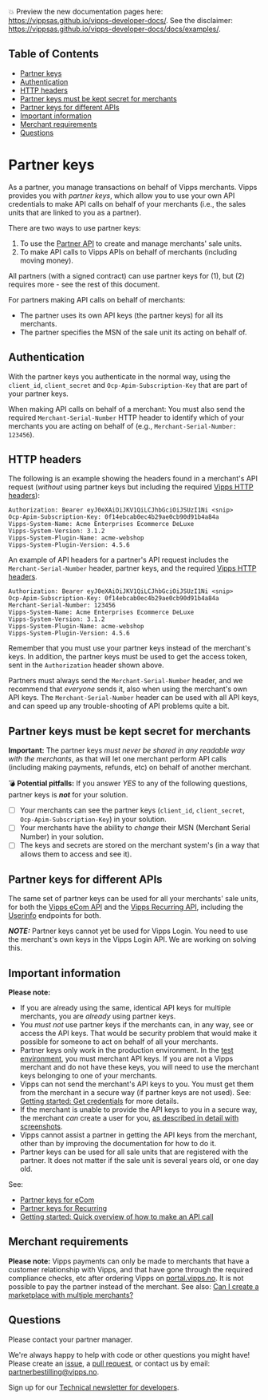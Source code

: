 <!-- START_METADATA
---
title: Partner keys
sidebar_position: 10
---
END_METADATA -->

<!-- START_COMMENT -->

💥 Preview the new documentation pages here: <https://vippsas.github.io/vipps-developer-docs/>.
See the disclaimer: <https://vippsas.github.io/vipps-developer-docs/docs/examples/>.

<!-- END_COMMENT -->

<!-- START_TOC -->

## Table of Contents

* [Partner keys](#partner-keys)
* [Authentication](#authentication)
* [HTTP headers](#http-headers)
* [Partner keys must be kept secret for merchants](#partner-keys-must-be-kept-secret-for-merchants)
* [Partner keys for different APIs](#partner-keys-for-different-apis)
* [Important information](#important-information)
* [Merchant requirements](#merchant-requirements)
* [Questions](#questions)

<!-- END_TOC -->

# Partner keys

As a partner, you manage transactions on behalf of Vipps merchants.
Vipps provides you with _partner keys_, which allow you to use your own API credentials to
make API calls on behalf of your merchants (i.e., the sales units that are linked to you as a partner).

There are two ways to use partner keys:
1. To use the
   [Partner API](https://vippsas.github.io/vipps-developer-docs/docs/APIs/partner-api)
   to create and manage merchants' sale units.
2. To make API calls to Vipps APIs on behalf of merchants (including moving money).

All partners (with a signed contract) can use partner keys for (1),
but (2) requires more - see the rest of this document.

For partners making API calls on behalf of merchants:
* The partner uses its own API keys (the partner keys) for all its merchants.
* The partner specifies the MSN of the sale unit its acting on behalf of.

## Authentication

With the partner keys you authenticate in the normal way,
using the `client_id`, `client_secret` and `Ocp-Apim-Subscription-Key` that are
part of your partner keys.

When making API calls on behalf of a merchant:
You must also send the required `Merchant-Serial-Number` HTTP header to identify
which of your merchants you are acting on behalf of (e.g.,
`Merchant-Serial-Number: 123456`).

## HTTP headers

The following is an example showing the headers found in a merchant's API request (_without_ using partner keys but including the required
[Vipps HTTP headers](https://github.com/vippsas/vipps-ecom-api/blob/master/vipps-ecom-api.md#vipps-http-headers)):

```
Authorization: Bearer eyJ0eXAiOiJKV1QiLCJhbGciOiJSUzI1Ni <snip>
Ocp-Apim-Subscription-Key: 0f14ebcab0ec4b29ae0cb90d91b4a84a
Vipps-System-Name: Acme Enterprises Ecommerce DeLuxe
Vipps-System-Version: 3.1.2
Vipps-System-Plugin-Name: acme-webshop
Vipps-System-Plugin-Version: 4.5.6
```

An example of API headers for a partner's API request includes the `Merchant-Serial-Number` header, partner keys, and the required
[Vipps HTTP headers](https://github.com/vippsas/vipps-ecom-api/blob/master/vipps-ecom-api.md#vipps-http-headers).

```
Authorization: Bearer eyJ0eXAiOiJKV1QiLCJhbGciOiJSUzI1Ni <snip>
Ocp-Apim-Subscription-Key: 0f14ebcab0ec4b29ae0cb90d91b4a84a
Merchant-Serial-Number: 123456
Vipps-System-Name: Acme Enterprises Ecommerce DeLuxe
Vipps-System-Version: 3.1.2
Vipps-System-Plugin-Name: acme-webshop
Vipps-System-Plugin-Version: 4.5.6
```

Remember that you must use your partner keys instead of the merchant's keys.
In addition, the partner keys must be used to get the access token, sent in the
`Authorization` header shown above.

Partners must always send the `Merchant-Serial-Number` header, and we recommend
that _everyone_ sends it, also when using the merchant's own API keys.
The `Merchant-Serial-Number` header can be used with all API keys, and can
speed up any trouble-shooting of API problems quite a bit.

## Partner keys must be kept secret for merchants

**Important:** The partner keys _*must never be shared in any readable way with
the merchants*_, as that will let one merchant perform API calls (including
making payments, refunds, etc) on behalf of another merchant.

:bomb: **Potential pitfalls:**
If you answer _YES_ to any of the following questions, partner keys is **_not_** for your solution.
- [ ] Your merchants can see the partner keys (`client_id`, `client_secret`, `Ocp-Apim-Subscription-Key`) in your solution.
- [ ] Your merchants have the ability to _change_ their MSN (Merchant Serial Number) in your solution.
- [ ] The keys and secrets are stored on the merchant system's (in a way that allows them to access and see it).

## Partner keys for different APIs

The same set of partner keys can be used for all your merchants' sale units, for both the
[Vipps eCom API](https://github.com/vippsas/vipps-ecom-api)
and the
[Vipps Recurring API](https://github.com/vippsas/vipps-recurring-api),
including the
[Userinfo](#use-userinfo)
endpoints for both.

**_NOTE:_**  Partner keys cannot yet be used for Vipps Login.
You need to use the merchant's own keys in the Vipps Login API.
We are working on solving this.

## Important information

**Please note:**
* If you are already using the same, identical API keys for multiple
  merchants, you are _already_ using partner keys.
* You _must not_
  use partner keys if the merchants can, in any way, see or access the API keys.
  That would be security problem that would make it possible for someone to act on behalf of all your merchants.
* Partner keys only work in the production environment. In the
  [test environment](https://github.com/vippsas/vipps-developers/blob/master/vipps-test-environment.md),
  you must merchant API keys. If you are not a Vipps merchant and do not have these keys, you will need to use the merchant keys belonging to one of your merchants.
* Vipps can not send the merchant's API keys to you. You must get them from the merchant in a secure way (if partner keys are not used).
  See:
  [Getting started: Get credentials](https://github.com/vippsas/vipps-developers/blob/master/vipps-getting-started.md#get-credentials)
  for more details.
* If the merchant is unable to provide the API keys to you in a secure
  way, the merchant _can_ create a user for you,
  [as described in detail with screenshots](add-portal-user.md).
* Vipps cannot assist a partner in getting the API keys from the merchant,
  other than by improving the documentation for how to do it.
* Partner keys can be used for all sale units that are registered with the partner.
  It does not matter if the sale unit is several years old, or one day old.

See:
* [Partner keys for eCom](https://github.com/vippsas/vipps-ecom-api/blob/master/vipps-ecom-api.md#partner-keys)
* [Partner keys for Recurring](https://github.com/vippsas/vipps-recurring-api/blob/master/vipps-recurring-api.md#partner-keys)
* [Getting started: Quick overview of how to make an API call](https://github.com/vippsas/vipps-developers/blob/master/vipps-getting-started.md#quick-overview-of-how-to-make-an-api-call)

## Merchant requirements

**Please note:** Vipps payments can only be made to merchants that have a
customer relationship with Vipps, and that have gone through the required
compliance checks, etc after ordering Vipps on
[portal.vipps.no](https://portal.vipps.no).
It is not possible to pay the partner instead of the merchant. See also:
[Can I create a marketplace with multiple merchants?](https://github.com/vippsas/vipps-ecom-api/blob/master/vipps-ecom-api-faq.md#can-i-create-a-marketplace-with-multiple-merchants)

## Questions

Please contact your partner manager.

We're always happy to help with code or other questions you might have!
Please create an [issue](https://github.com/vippsas/vipps-developers/issues),
a [pull request](https://github.com/vippsas/vipps-developers/pulls),
or contact us by email: partnerbestilling@vipps.no.

Sign up for our [Technical newsletter for developers](https://github.com/vippsas/vipps-developers/tree/master/newsletters).
